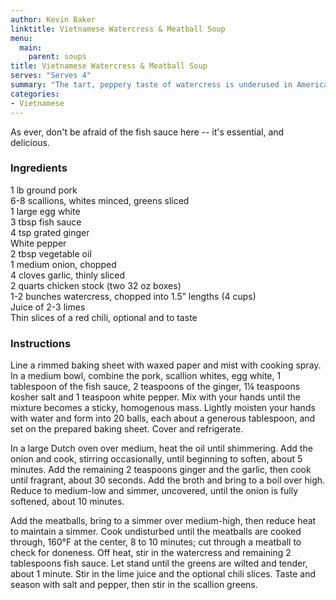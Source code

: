 ```yaml
---
author: Kevin Baker
linktitle: Vietnamese Watercress & Meatball Soup
menu:
  main:
    parent: soups
title: Vietnamese Watercress & Meatball Soup
serves: "Serves 4"
summary: "The tart, peppery taste of watercress is underused in American kitchens. Here, it's showcased set against the richness of pork and fragrant aromatics. "
categories:
- Vietnamese
---
```

As ever, don't be afraid of the fish sauce here -- it's essential, and delicious.

### Ingredients

<div class="ingredient-list">

1 lb ground pork  
6-8 scallions, whites minced, greens sliced  
1 large egg white  
3 tbsp fish sauce  
4 tsp grated ginger   
White pepper  
2 tbsp vegetable oil  
1 medium onion, chopped  
4 cloves garlic, thinly sliced  
2 quarts chicken stock (two 32 oz boxes)  
1-2 bunches watercress, chopped into 1.5” lengths (4 cups)  
Juice of 2-3 limes  
Thin slices of a red chili, optional and to taste  

</div>

### Instructions

Line a rimmed baking sheet with waxed paper and mist with cooking spray. In a medium bowl, combine the pork, scallion whites, egg white, 1 tablespoon of the fish sauce, 2 teaspoons of the ginger, 1¼ teaspoons kosher salt and 1 teaspoon white pepper. Mix with your hands until the mixture becomes a sticky, homogenous mass. Lightly moisten your hands with water and form into 20 balls, each about a generous tablespoon, and set on the prepared baking sheet. Cover and refrigerate.

In a large Dutch oven over medium, heat the oil until shimmering. Add the onion and cook, stirring occasionally, until beginning to soften, about 5 minutes. Add the remaining 2 teaspoons ginger and the garlic, then cook until fragrant, about 30 seconds. Add the broth and bring to a boil over high. Reduce to medium-low and simmer, uncovered, until the onion is  fully softened, about 10 minutes.

Add the meatballs, bring to a simmer over medium-high, then reduce heat to maintain a simmer. Cook undisturbed until the meatballs are cooked through, 160°F at the center, 8 to 10 minutes; cut through a meatball to check for doneness. Off heat, stir in the watercress and remaining 2 tablespoons fish sauce. Let stand until the greens are wilted and tender, about 1 minute. Stir in the lime juice and the optional chili slices. Taste and season with salt and pepper, then stir in the scallion greens.
